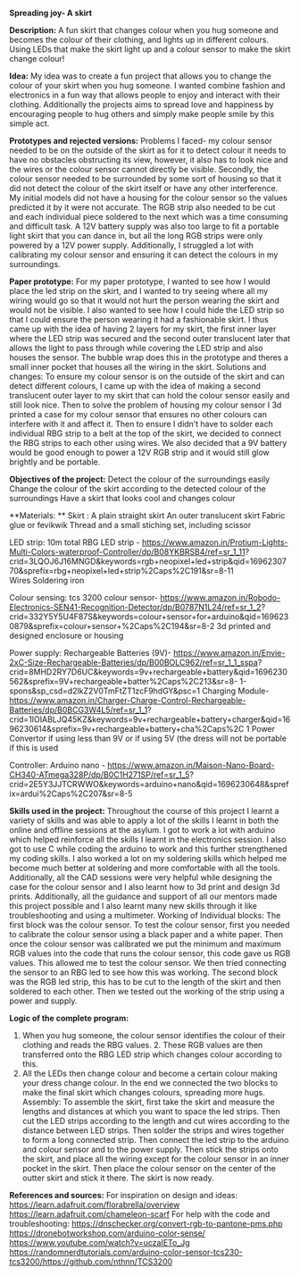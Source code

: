 **Spreading joy- A skirt**

**Description:** A fun skirt that changes colour when you hug someone and becomes the colour of their clothing, and lights up in different colours.
Using LEDs that make the skirt light up and a colour sensor to make the skirt change colour!

**Idea:** My idea was to create a fun project that allows you to change the colour of your skirt when you hug someone. I wanted combine fashion and electronics in a fun way that allows people to enjoy and interact with their clothing. Additionally the projects aims to spread love and happiness by encouraging people to hug others and simply make people smile by this simple act.

**Prototypes and rejected versions:**
Problems I faced- my colour sensor needed to be on the outside of the skirt as for it to detect colour it needs to have no obstacles obstructing its view, however, it also has to look nice and the wires or the colour sensor cannot directly be visible. Secondly, the colour sensor needed to be surrounded by some sort of housing so that it did not detect the colour of the skirt itself or have any other interference. My initial models did not have a housing for the colour sensor so the values predicted it by it were not accurate. The RGB strip also needed to be cut and each individual piece soldered to the next which was a time consuming and difficult task. A 12V battery supply was also too large to fit a portable light skirt that you can dance in, but all the long RGB strips were only powered by a 12V power supply. Additionally, I struggled a lot with calibrating my colour sensor and ensuring it can detect the colours in my surroundings.

**Paper prototype:**
For my paper prototype, I wanted to see how I would place the led strip on the skirt, and I wanted to try seeing where all my wiring would go so that it would not hurt the person wearing the skirt and would not be visible. I also wanted to see how I could hide the LED strip so that I could ensure the person wearing it had a fashionable skirt. I thus came up with the idea of having 2 layers for my skirt, the first inner layer where the LED strip was secured and the second outer translucent later that allows the light to pass through while covering the LED strip and also houses the sensor. The bubble wrap does this in the prototype and theres a small inner pocket that houses all the wiring in the skirt.
Solutions and changes: To ensure my colour sensor is on the outside of the skirt and can detect different colours, I came up with the idea of making a second translucent outer layer to my skirt that can hold the colour sensor easily and still look nice. Then to solve the problem of housing my colour sensor I 3d printed a case for my colour sensor that ensures no other colours can interfere with it and affect it. Then to ensure I didn’t have to solder each individual RBG strip to a belt at the top of the skirt, we decided to connect the RBG strips to each other using wires. We also decided that a 9V battery would be good enough to power a 12V RGB strip and it would still glow brightly and be portable.

**Objectives of the project:**
Detect the colour of the surroundings easily
Change the colour of the skirt according to the detected colour of the surroundings Have a skirt that looks cool and changes colour

**Materials: **
Skirt :
A plain straight skirt
An outer translucent skirt
Fabric glue or fevikwik
Thread and a small stiching set, including scissor

LED strip:
10m total RBG LED strip - https://www.amazon.in/Protium-Lights-Multi-Colors-waterproof-Controller/dp/B08YKBRSB4/ref=sr_1_11? crid=3LQOJ6J16MNGD&keywords=rgb+neopixel+led+strip&qid=1696230770&sprefix=rbg+neopixel+led+strip%2Caps%2C191&sr=8-11      
Wires
Soldering iron

Colour sensing:
tcs 3200 colour sensor- https://www.amazon.in/Robodo-Electronics-SEN41-Recognition-Detector/dp/B0787N1L24/ref=sr_1_2? crid=332Y5Y5U4F87S&keywords=colour+sensor+for+arduino&qid=1696230879&sprefix=colour+sensor+%2Caps%2C194&sr=8-2
3d printed and designed enclosure or housing

Power supply:
Rechargeable Batteries (9V)- https://www.amazon.in/Envie-2xC-Size-Rechargeable-Batteries/dp/B00BOLC962/ref=sr_1_1_sspa? crid=8MHD2RY7D6UC&keywords=9v+rechargeable+battery&qid=1696230562&sprefix=9V+rechargeable+batter%2Caps%2C213&sr=8- 1-spons&sp_csd=d2lkZ2V0TmFtZT1zcF9hdGY&psc=1
Charging Module- https://www.amazon.in/Charger-Charge-Control-Rechargeable-Batteries/dp/B0BCG3W4L5/ref=sr_1_1? crid=1IOIABLJQ45KZ&keywords=9v+rechargeable+battery+charger&qid=1696230614&sprefix=9v+rechargeable+battery+cha%2Caps%2C 1
Power Convertor if using less than 9V or if using 5V (the dress will not be portable if this is used

Controller:
Arduino nano - https://www.amazon.in/Maison-Nano-Board-CH340-ATmega328P/dp/B0C1H271SP/ref=sr_1_5? crid=2E5Y3JJTCRWWO&keywords=arduino+nano&qid=1696230648&sprefix=ardui%2Caps%2C207&sr=8-5

**Skills used in the project:**
Throughout the course of this project I learnt a variety of skills and was able to apply a lot of the skills I learnt in both the online and offline sessions at the asylum. I got to work a lot with arduino which helped reinforce all the skills I learnt in the electronics session. I also got to use C while coding the arduino to work and this further strengthened my coding skills. I also worked a lot on my soldering skills which helped me become much better at soldering and more comfortable with all the tools. Additionally, all the CAD sessions were very helpful while designing the case for the colour sensor and I also learnt how to 3d print and design 3d prints. Additionally, all the guidance and support of all our mentors made this project possible and I also learnt many new skills through it like troubleshooting and using a multimeter.
Working of Individual blocks:
The first block was the colour sensor. To test the colour sensor, first you needed to calibrate the colour sensor using a black paper and a white paper. Then once the colour sensor was calibrated we put the minimum and maximum RGB values into the code that runs the colour sensor, this code gave us RGB values. This allowed me to test the colour sensor. We then tried connecting the sensor to an RBG led to see how this was working. The second block was the RGB led strip, this has to be cut to the length of the skirt and then soldered to each other. Then we tested out the working of the strip using a power and supply.

**Logic of the complete program:**
1. When you hug someone, the colour sensor identifies the colour of their clothing and reads the RBG values. 2. These RGB values are then transferred onto the RBG LED strip which changes colour according to this.
3. All the LEDs then change colour and become a certain colour making your dress change colour.
In the end we connected the two blocks to make the final skirt which changes colours, spreading more hugs.
Assembly:
To assemble the skirt, first take the skirt and measure the lengths and distances at which you want to space the led strips. Then cut the LED strips according to the length and cut wires according to the distance between LED strips. Then solder the strips and wires together to form a long connected strip. Then connect the led strip to the arduino and colour sensor and to the power supply. Then stick the strips onto the skirt, and place all the wiring except for the colour sensor in an inner pocket in the skirt. Then place the colour sensor on the center of the outter skirt and stick it there. The skirt is now ready.


**References and sources:**
For inspiration on design and ideas:
https://learn.adafruit.com/florabrella/overview
https://learn.adafruit.com/chameleon-scarf
For help with the code and troubleshooting:
https://dnschecker.org/convert-rgb-to-pantone-pms.php https://dronebotworkshop.com/arduino-color-sense/
https://www.youtube.com/watch?v=uczaIETo_Jg https://randomnerdtutorials.com/arduino-color-sensor-tcs230-tcs3200/https://github.com/nthnn/TCS3200
